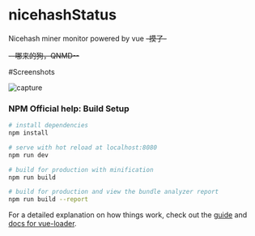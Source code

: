 # nicehashStatus

Nicehash miner monitor powered by vue ~~-摸了-~~

~~--哪来的狗，QNMD--~~

#Screenshots

![capture](https://user-images.githubusercontent.com/15797507/36338832-e3d2ac2e-13f3-11e8-9ef0-eabcc8c8982c.JPG)

### NPM Official help: Build Setup

``` bash
# install dependencies
npm install

# serve with hot reload at localhost:8080
npm run dev

# build for production with minification
npm run build

# build for production and view the bundle analyzer report
npm run build --report
```

For a detailed explanation on how things work, check out the [guide](http://vuejs-templates.github.io/webpack/) and [docs for vue-loader](http://vuejs.github.io/vue-loader).
